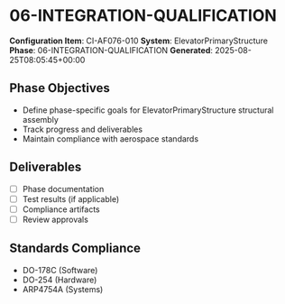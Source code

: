 # 06-INTEGRATION-QUALIFICATION

**Configuration Item**: CI-AF076-010
**System**: ElevatorPrimaryStructure
**Phase**: 06-INTEGRATION-QUALIFICATION
**Generated**: 2025-08-25T08:05:45+00:00

## Phase Objectives
- Define phase-specific goals for ElevatorPrimaryStructure structural assembly
- Track progress and deliverables
- Maintain compliance with aerospace standards

## Deliverables
- [ ] Phase documentation
- [ ] Test results (if applicable)
- [ ] Compliance artifacts
- [ ] Review approvals

## Standards Compliance
- DO-178C (Software)
- DO-254 (Hardware)
- ARP4754A (Systems)


